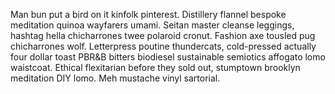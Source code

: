 Man bun put a bird on it kinfolk pinterest. Distillery flannel bespoke meditation quinoa wayfarers umami. Seitan master cleanse leggings,
hashtag hella chicharrones twee polaroid cronut. Fashion axe tousled pug chicharrones wolf. Letterpress poutine thundercats, cold-pressed actually
four dollar toast PBR&B bitters biodiesel sustainable semiotics affogato lomo waistcoat. Ethical flexitarian before they sold out, stumptown brooklyn
meditation DIY lomo. Meh mustache vinyl sartorial.
